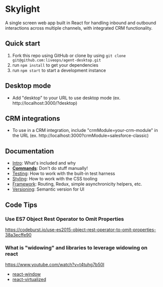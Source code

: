 # Skylight
A single screen web app built in React for handling inbound and outbound interactions across multiple channels, with integrated CRM functionality.

## Quick start
1. Fork this repo using GitHub or clone by using `git clone git@github.com:liveops/agent-desktop.git`
2. run `npm install` to get your dependencies
3. run `npm start` to start a development instance

## Desktop mode
- Add "desktop" to your URL to use desktop mode (ex. http://localhost:3000/?desktop)

## CRM integrations
- To use in a CRM integration, include "crmModule=your-crm-module" in the URL (ex. http://localhost:3000?crmModule=salesforce-classic)

## Documentation

- [Intro](docs/general): What's included and why
- [**Commands**](docs/general/commands.md): Don't do stuff manually!
- [Testing](docs/testing): How to work with the built-in test harness
- [Styling](docs/css): How to work with the CSS tooling
- [Framework](docs/js): Routing, Redux, simple asynchronicity helpers, etc.
- [Versioning](docs/general/versioning.md): Semantic version for UI

## Code Tips
### Use ES7 Object Rest Operator to Omit Properties
https://codeburst.io/use-es2015-object-rest-operator-to-omit-properties-38a3ecffe90

### What is "widowing" and libraries to leverage widowing on react
https://www.youtube.com/watch?v=t4tuhg7b50I

- [react-window](https://github.com/bvaughn/react-window)
- [react-virtualized](https://github.com/bvaughn/react-virtualized)
